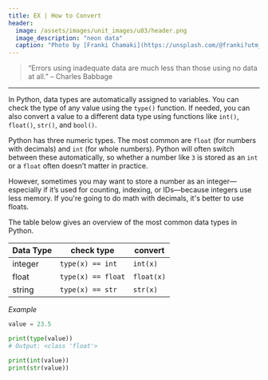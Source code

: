 ```yaml
---
title: EX | How to Convert
header:
  image: /assets/images/unit_images/u03/header.png
  image_description: "neon data"
  caption: "Photo by [Franki Chamaki](https://unsplash.com/@franki?utm_source=unsplash&amp;utm_medium=referral&amp;utm_content=creditCopyText) [from unsplash](https://unsplash.com/s/photos/data?utm_source=unsplash&amp;utm_medium=referral&amp;utm_content=creditCopyText)"
---
```

<!--more-->

> “Errors using inadequate data are much less than those using no data at all.” – Charles Babbage

---

In Python, data types are automatically assigned to variables. You can check the type of any value using the `type()` function. If needed, you can also convert a value to a different data type using functions like `int()`, `float()`, `str()`, and `bool()`.

Python has three numeric types. The most common are `float` (for numbers with decimals) and `int` (for whole numbers). Python will often switch between these automatically, so whether a number like `3` is stored as an `int` or a `float` often doesn’t matter in practice.

However, sometimes you may want to store a number as an integer—especially if it’s used for counting, indexing, or IDs—because integers use less memory. If you're going to do math with decimals, it's better to use floats.

The table below gives an overview of the most common data types in Python.

| Data Type  | check type          | convert      |
|------------|---------------------|--------------|
| integer    | `type(x) == int`    | `int(x)`     |
| float      | `type(x) == float`  | `float(x)`   |
| string     | `type(x) == str`    | `str(x)`     |

<i>Example</i>

```python
value = 23.5

print(type(value))
# Output: <class 'float'>

print(int(value))
print(str(value))

```


